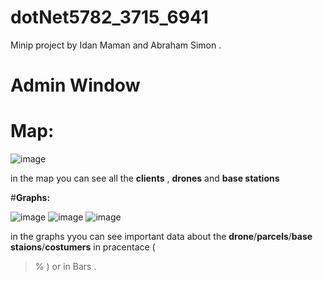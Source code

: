 # dotNet5782_3715_6941
Minip project by Idan Maman and Abraham Simon . 
# **Admin Window** 
# **Map:**
    
![image](https://user-images.githubusercontent.com/90776557/146778990-9c55dc53-fcac-476b-abd0-3a459a8b8165.png)


  in the map you can see all the **clients** , **drones** and **base stations** 
  
  #**Graphs:**

![image](https://user-images.githubusercontent.com/90776557/146779144-96fd73ef-085b-42da-a771-7691df4e8b78.png) ![image](https://user-images.githubusercontent.com/90776557/146779160-48786fc0-197f-43cc-88e4-e53fcaccd0d7.png)
![image](https://user-images.githubusercontent.com/90776557/146779161-34b6313f-1526-4bc3-a494-7644a9fbf467.png)


in the graphs yyou can see important data about the **drone**/**parcels**/**base staions**/**costumers** in pracentace (
> %
) 
or in Bars . 

